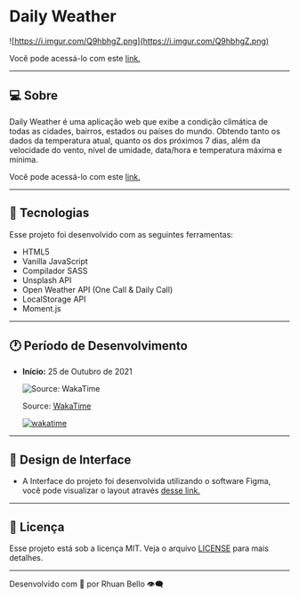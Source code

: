 # Daily Weather

![https://i.imgur.com/Q9hbhgZ.png](https://i.imgur.com/Q9hbhgZ.png)

Você pode acessá-lo com este [link.](https://dailyweather.vercel.app/)

---

## **💻 Sobre**

Daily Weather é uma aplicação web que exibe a condição climática de todas as cidades, bairros, estados ou países do mundo. Obtendo tanto os dados da temperatura atual, quanto os dos próximos 7 dias, além da velocidade do vento, nível de umidade, data/hora e temperatura máxima e mínima.

Você pode acessá-lo com este [link.](https://dailyweather.vercel.app/)

---

## **🚀 Tecnologias**

Esse projeto foi desenvolvido com as seguintes ferramentas:

- HTML5
- Vanilla JavaScript
- Compilador SASS
- Unsplash API
- Open Weather API (One Call & Daily Call)
- LocalStorage API
- Moment.js

---

## 🕐 Período de Desenvolvimento

- **Início:** 25 de Outubro de 2021
    
    ![Source: [WakaTime](https://wakatime.com/projects/dailyweather)](Daily%20Weather%209b05973e945a4782ad97aca9afc3e3ef/Untitled.png)
    
    Source: [WakaTime](https://wakatime.com/projects/dailyweather)
    
    [![wakatime](https://wakatime.com/badge/user/7c8afd8e-6490-43bb-b980-a081626d34af/project/19ea27d1-253e-4fdf-b371-70d2cf980076.svg)](https://wakatime.com/badge/user/7c8afd8e-6490-43bb-b980-a081626d34af/project/19ea27d1-253e-4fdf-b371-70d2cf980076)
    

---

## 🎨 **Design de Interface**

- A Interface do projeto foi desenvolvida utilizando o software Figma, você pode visualizar o layout através [desse link.](https://www.figma.com/file/JogBbBtg8Xj1Zp74jb436G/thedailyweather?node-id=0%3A1)

---

## **📝 Licença**

Esse projeto está sob a licença MIT. Veja o arquivo [LICENSE](https://github.com/birobirobiro/dailyweather/blob/master/.github/LICENSE.md) para mais detalhes.

---

Desenvolvido com 💛 por Rhuan Bello 👁️‍🗨️